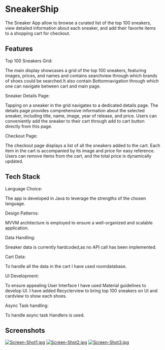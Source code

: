 
# SneakerShip
The Sneaker App allow to browse a curated list of the top 100 sneakers, view detailed information about each sneaker, and add their favorite items to a shopping cart for checkout.




## Features


Top 100 Sneakers Grid:

The main display showcases a grid of the top 100 sneakers, featuring images, prices, and names and contains searchview through which brands of shoes could be searched.It also contain Bottomnavigation through which one can navigate between cart and main page.

Sneaker Details Page:

Tapping on a sneaker in the grid navigates to a dedicated details page.
The details page provides comprehensive information about the selected sneaker, including title, name, image, year of release, and price.
Users can conveniently add the sneaker to their cart through add to cart button directly from this page.

Checkout Page:

The checkout page displays a list of all the sneakers added to the cart.
Each item in the cart is accompanied by its image and price for easy reference.
Users can remove items from the cart, and the total price is dynamically updated.



## Tech Stack

Language Choice:

The app is developed in Java to leverage the strengths of the chosen language.

Design Patterns:

MVVM architecture is employed to ensure a well-organized and scalable application.

Data Handling:

Sneaker data is currently hardcoded,as no API call has been implemented.

Cart Data: 

To handle all the data in the cart I have used roomdatabase.

UI Development:

To ensure appealing User Interface I have used Material guidelines to develop UI.
I have added Recyclerview to bring top 100 sneakers on UI and cardview to show each shoes.

Async Task handling:

To handle async task Handlers is used.




## Screenshots
[![Screen-Shot1.jpg](https://i.postimg.cc/hPHjF5P1/Screen-Shot1.jpg)](https://postimg.cc/JG5mZKXs) 
[![Screen-Shot2.jpg](https://i.postimg.cc/Hkw76g4y/Screen-Shot2.jpg)](https://postimg.cc/Wd434xyN) 
[![Screen-Shot3.jpg](https://i.postimg.cc/28qtbHdJ/Screen-Shot3.jpg)](https://postimg.cc/MvS5gmFb)
